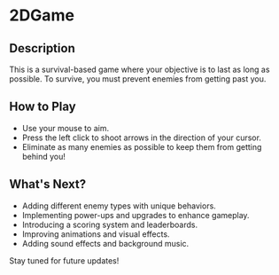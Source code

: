 # 2DGame

## Description
This is a survival-based game where your objective is to last as long as possible. To survive, you must prevent enemies from getting past you.

## How to Play

- Use your mouse to aim.
- Press the left click to shoot arrows in the direction of your cursor.
- Eliminate as many enemies as possible to keep them from getting behind you!

## What's Next?

- Adding different enemy types with unique behaviors.
- Implementing power-ups and upgrades to enhance gameplay.
- Introducing a scoring system and leaderboards.
- Improving animations and visual effects.
- Adding sound effects and background music.

Stay tuned for future updates!
